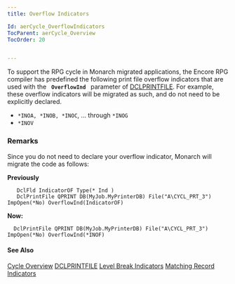 ```yaml
---
title: Overflow Indicators

Id: aerCycle_OverflowIndicators
TocParent: aerCycle_Overview
TocOrder: 20


---
```


To support the RPG cycle in Monarch migrated applications, the Encore RPG compiler has predefined the following print file overflow indicators that are used with the <code> **OverflowInd** </code> parameter of [DCLPRINTFILE](aerCycle_DetailCalcMethod.html). For example, these overflow indicators will be migrated as such, and do not need to be explicitly declared. 

- <code>*INOA, *INOB, *INOC</code>, ... through <code>*INOG</code>
- <code>*INOV</code>

### Remarks
<dl class="normal">

Since you do not need to declare your overflow indicator, Monarch will migrate
                the code as follows:

**Previously** 

        
```
   DclFld IndicatorOF Type(* Ind ) 
   DclPrintFile QPRINT DB(MyJob.MyPrinterDB) File("A\CYCL_PRT_3") ImpOpen(*No) OverflowInd(IndicatorOF) 
```

 **Now:** 
        
```
  DclPrintFile QPRINT DB(MyJob.MyPrinterDB) File("A\CYCL_PRT_3") ImpOpen(*No) OverflowInd(*INOF) 
```

#### See Also
[Cycle Overview](aerCycle_Overview.html)
[DCLPRINTFILE](DCLPRINTFILE.html)
[Level Break Indicators](aerCycle_LevelBreakIndicators.html)
[Matching Record Indicators](aerCycle_MatchingRecordIndicators.html) 
